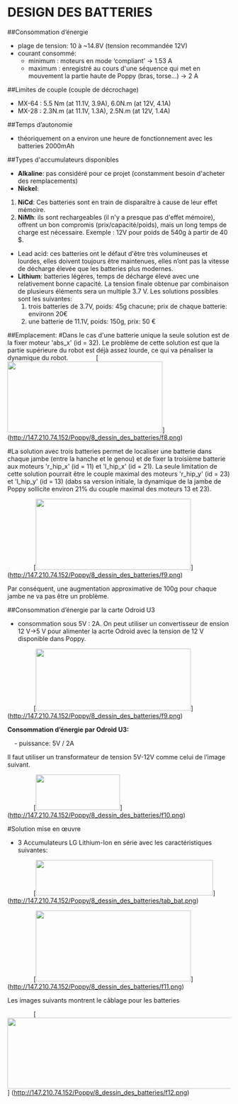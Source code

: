 # DESIGN DES BATTERIES

##Consommation d’énergie
* plage de tension: 10 à ~14.8V (tension recommandée 12V)
* courant consommé: 
  * minimum : moteurs en mode ‘compliant’ -> 1.53 A 
  * maximum : enregistré au cours d'une séquence qui met en mouvement la partie haute de Poppy (bras, torse...) -> 2 A

##Limites de couple (couple de décrochage)
*  MX-64 : 5.5 Nm (at 11.1V, 3.9A), 6.0N.m (at 12V, 4.1A)
*  MX-28 : 2.3N.m (at 11.1V, 1.3A), 2.5N.m (at 12V, 1.4A)

##Temps d’autonomie
- théoriquement on a environ une heure de fonctionnement avec les batteries 2000mAh

##Types d'accumulateurs disponibles
- **Alkaline**: pas considéré pour ce projet (constamment besoin d'acheter des remplacements)
- **Nickel**:
 1. **NiCd**: Ces batteries sont en train de disparaître à cause de leur effet mémoire.
 2. **NiMh**: ils sont rechargeables (il n'y a presque pas d'effet mémoire), offrent un bon compromis (prix/capacité/poids), mais un long temps de charge est nécessaire. Exemple : 12V pour poids de 540g à partir de 40 $.
- Lead acid: ces batteries ont le défaut d'être très volumineuses et lourdes, elles doivent toujours être maintenues, elles n’ont pas la vitesse de décharge élevée que les batteries plus modernes.
- **Lithium**: batteries légères, temps de décharge élevé avec une relativement bonne capacité. La tension finale obtenue par combinaison de plusieurs éléments sera un multiple 3.7 V. Les solutions possibles sont les suivantes: 
  1. trois batteries de 3.7V, poids: 45g chacune; prix de chaque batterie: environn 20€ 
  2. une batterie de 11.1V, poids: 150g, prix: 50 €

##Emplacement:
#Dans le cas d'une batterie unique
la seule solution est de la fixer moteur 'abs_x' (id = 32). Le problème de cette solution est que la partie supérieure du robot est déjà assez lourde, ce qui va pénaliser la dynamique du robot. 
&nbsp;&nbsp;&nbsp;&nbsp;&nbsp;&nbsp;&nbsp;&nbsp;&nbsp;&nbsp;&nbsp;&nbsp;&nbsp;&nbsp;
[<img src="http://147.210.74.152/Poppy/8_dessin_des_batteries/f8.png" width="350" height="160" >]
(http://147.210.74.152/Poppy/8_dessin_des_batteries/f8.png)

#La solution avec trois batteries
permet de localiser une batterie dans chaque jambe (entre la hanche et le genou) et de fixer la troisième batterie aux moteurs 'r_hip_x' (id = 11) et 'l_hip_x' (id = 21). La seule limitation de cette solution pourrait être le couple maximal des moteurs 'r_hip_y' (id = 23) et 'l_hip_y' (id = 13) (dabs sa version initiale, la dynamique de la jambe de Poppy sollicite environ 21% du couple maximal des moteurs 13 et 23). 

&nbsp;&nbsp;&nbsp;&nbsp;&nbsp;&nbsp;&nbsp;&nbsp;&nbsp;&nbsp;&nbsp;&nbsp;&nbsp;&nbsp;
[<img src="http://147.210.74.152/Poppy/8_dessin_des_batteries/f9.png" width="350" height="160" >]
(http://147.210.74.152/Poppy/8_dessin_des_batteries/f9.png)

Par conséquent, une augmentation approximative de 100g pour chaque jambe ne va pas être un problème.

##Consommation d’énergie par la carte Odroid U3

- consommation sous 5V : 2A. On peut utiliser un convertisseur de ension 12 V->5 V pour alimenter la acrte Odroid avec la tension de 12 V disponible dans Poppy.

&nbsp;&nbsp;&nbsp;&nbsp;&nbsp;&nbsp;&nbsp;&nbsp;&nbsp;&nbsp;&nbsp;&nbsp;&nbsp;&nbsp;
[<img src="http://147.210.74.152/Poppy/8_dessin_des_batteries/f9.png" width="350" height="140" >]
(http://147.210.74.152/Poppy/8_dessin_des_batteries/f9.png)

**Consommation d’énergie par Odroid U3:**<BR>

&nbsp;&nbsp;&nbsp; - puissance: 5V / 2A 

Il faut utiliser un transformateur de tension 5V-12V comme celui de l’image suivant.

&nbsp;&nbsp;&nbsp;&nbsp;&nbsp;&nbsp;&nbsp;&nbsp;&nbsp;&nbsp;&nbsp;&nbsp;&nbsp;&nbsp;
[<img src="http://147.210.74.152/Poppy/8_dessin_des_batteries/f10.png" width="190" height="80" >]
(http://147.210.74.152/Poppy/8_dessin_des_batteries/f10.png)

#Solution mise en œuvre

- 3 Accumulateurs LG Lithium-Ion  en série avec les caractéristiques suivantes:

&nbsp;&nbsp;&nbsp;&nbsp;&nbsp;&nbsp;&nbsp;&nbsp;&nbsp;&nbsp;&nbsp;&nbsp;&nbsp;&nbsp;
[<img src="http://147.210.74.152/Poppy/8_dessin_des_batteries/tab_bat.png" width="400" height="80" >]
(http://147.210.74.152/Poppy/8_dessin_des_batteries/tab_bat.png)

&nbsp;&nbsp;&nbsp;&nbsp;&nbsp;&nbsp;&nbsp;&nbsp;&nbsp;&nbsp;&nbsp;&nbsp;&nbsp;&nbsp;
[<img src="http://147.210.74.152/Poppy/8_dessin_des_batteries/f11.png" width="350" height="160" >]
(http://147.210.74.152/Poppy/8_dessin_des_batteries/f11.png)

Les images suivants montrent le câblage pour les batteries

&nbsp;&nbsp;&nbsp;&nbsp;&nbsp;&nbsp;&nbsp;&nbsp;&nbsp;&nbsp;&nbsp;&nbsp;&nbsp;&nbsp;
[<img src="http://147.210.74.152/Poppy/8_dessin_des_batteries/f12.png" width="700" height="160" >]
(http://147.210.74.152/Poppy/8_dessin_des_batteries/f12.png)
